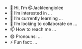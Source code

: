 - 👋 Hi, I’m @Jackleengiolee
- 👀 I’m interested in ...
- 🌱 I’m currently learning ...
- 💞️ I’m looking to collaborate on ...
- 📫 How to reach me ...
- 😄 Pronouns: ...
- ⚡ Fun fact: ...

<!---
Jackleengiolee/Jackleengiolee is a ✨ special ✨ repository because its `README.md` (this file) appears on your GitHub profile.
You can click the Preview link to take a look at your changes.
--->
